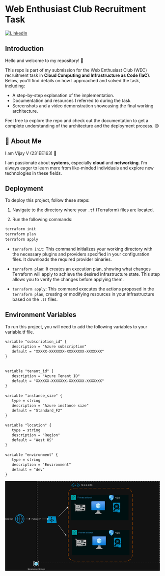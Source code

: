 # Web Enthusiast Club Recruitment Task

[![LinkedIn](https://img.shields.io/badge/linkedin-0A66C2?style=for-the-badge&logo=linkedin&logoColor=white)](https://www.linkedin.com/in/vijay-v-0889a1280/)

## Introduction

Hello and welcome to my repository! 👋

This repo is part of my submission for the Web Enthusiast Club (WEC) recruitment task in **Cloud Computing and Infrastructure as Code (IaC)**. Below, you'll find details on how I approached and solved the task, including:

- A step-by-step explanation of the implementation.
- Documentation and resources I referred to during the task.
- Screenshots and a video demonstration showcasing the final working architecture.

Feel free to explore the repo and check out the documentation to get a complete understanding of the architecture and the deployment process. 😊
## 🚀 About Me

I am Vijay V (231EE163) 👋

I am passionate about **systems**, especially **cloud** and **networking**. I'm always eager to learn more from like-minded individuals and explore new technologies in these fields.
## Deployment

To deploy this project, follow these steps:

1. Navigate to the directory where your `.tf` (Terraform) files are located.

2. Run the following commands:

```bash
terraform init
terraform plan
terraform apply
```

- `terraform init`: This command initializes your working directory with the necessary plugins and providers specified in your configuration files. It downloads the required provider binaries.

- `terraform plan`: It creates an execution plan, showing what changes Terraform will apply to achieve the desired infrastructure state. This step allows you to verify the changes before applying them.

- `terraform apply`: This command executes the actions proposed in the `terraform plan`, creating or modifying resources in your infrastructure based on the `.tf` files.


## Environment Variables

To run this project, you will need to add the following variables to your variable.tf file.

```
variable "subscription_id" {
   description = "Azure subscription"
   default = "XXXXX-XXXXXXX-XXXXXXXX-XXXXXXX"
}


variable "tenant_id" {
   description = "Azure Tenant ID"
   default = "XXXXXX-XXXXXXX-XXXXXXX-XXXXXXX"
}

variable "instance_size" {
   type = string
   description = "Azure instance size"
   default = "Standard_F2"
}

variable "location" {
   type = string
   description = "Region"
   default = "West US"
}

variable "environment" {
   type = string
   description = "Environment"
   default = "dev"
}
```
![image](./arch.png)